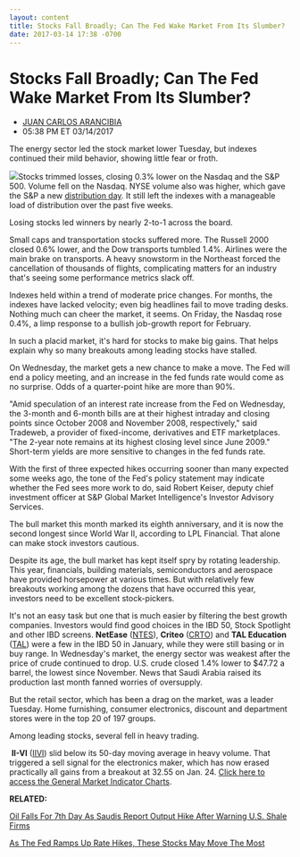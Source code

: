 ```yaml
---
layout: content
title: Stocks Fall Broadly; Can The Fed Wake Market From Its Slumber?
date: 2017-03-14 17:38 -0700
---
```



Stocks Fall Broadly; Can The Fed Wake Market From Its Slumber?
===============================================================




* [JUAN CARLOS ARANCIBIA](https://www.investors.com/author/arancibiaj/ "Posts by JUAN CARLOS ARANCIBIA")
* 05:38 PM ET 03/14/2017







The energy sector led the stock market lower Tuesday, but indexes continued their mild behavior, showing little fear or froth.


![](https://www.investors.com/wp-content/uploads/2017/03/MP5x4_031417.png)Stocks trimmed losses, closing 0.3% lower on the Nasdaq and the S&P 500. Volume fell on the Nasdaq. NYSE volume also was higher, which gave the S&P a new [distribution day](http://education.investors.com/lesson.aspx?id=735759&sourceid=735764). It still left the indexes with a manageable load of distribution over the past five weeks.


Losing stocks led winners by nearly 2-to-1 across the board.


Small caps and transportation stocks suffered more. The Russell 2000 closed 0.6% lower, and the Dow transports tumbled 1.4%. Airlines were the main brake on transports. A heavy snowstorm in the Northeast forced the cancellation of thousands of flights, complicating matters for an industry that's seeing some performance metrics slack off.


Indexes held within a trend of moderate price changes. For months, the indexes have lacked velocity; even big headlines fail to move trading desks. Nothing much can cheer the market, it seems. On Friday, the Nasdaq rose 0.4%, a limp response to a bullish job-growth report for February.


In such a placid market, it's hard for stocks to make big gains. That helps explain why so many breakouts among leading stocks have stalled.


On Wednesday, the market gets a new chance to make a move. The Fed will end a policy meeting, and an increase in the fed funds rate would come as no surprise. Odds of a quarter-point hike are more than 90%.


"Amid speculation of an interest rate increase from the Fed on Wednesday, the 3-month and 6-month bills are at their highest intraday and closing points since October 2008 and November 2008, respectively," said Tradeweb, a provider of fixed-income, derivatives and ETF marketplaces. "The 2-year note remains at its highest closing level since June 2009." Short-term yields are more sensitive to changes in the fed funds rate.


With the first of three expected hikes occurring sooner than many expected some weeks ago, the tone of the Fed's policy statement may indicate whether the Fed sees more work to do, said Robert Keiser, deputy chief investment officer at S&P Global Market Intelligence's Investor Advisory Services.


The bull market this month marked its eighth anniversary, and it is now the second longest since World War II, according to LPL Financial. That alone can make stock investors cautious.


Despite its age, the bull market has kept itself spry by rotating leadership. This year, financials, building materials, semiconductors and aerospace have provided horsepower at various times. But with relatively few breakouts working among the dozens that have occurred this year, investors need to be excellent stock-pickers.


 It's not an easy task but one that is much easier by filtering the best growth companies. Investors would find good choices in the IBD 50, Stock Spotlight and other IBD screens. **NetEase** ([NTES](https://research.investors.com/quote.aspx?symbol=NTES)), **Criteo** ([CRTO](https://research.investors.com/quote.aspx?symbol=CRTO)) and **TAL Education** ([TAL](https://research.investors.com/quote.aspx?symbol=TAL)) were a few in the IBD 50 in January, while they were still basing or in buy range.
In Wednesday's market, the energy sector was weakest after the price of crude continued to drop. U.S. crude closed 1.4% lower to $47.72 a barrel, the lowest since November. News that Saudi Arabia raised its production last month fanned worries of oversupply.


But the retail sector, which has been a drag on the market, was a leader Tuesday. Home furnishing, consumer electronics, discount and department stores were in the top 20 of 197 groups.


Among leading stocks, several fell in heavy trading.


 **II-VI** ([IIVI](https://research.investors.com/quote.aspx?symbol=IIVI)) slid below its 50-day moving average in heavy volume. That triggered a sell signal for the electronics maker, which has now erased practically all gains from a breakout at 32.55 on Jan. 24.
[Click here to access the General Market Indicator Charts](https://www.investors.com/wp-content/uploads/2017/03/IBD1403153118GMI.pdf).


**RELATED:**


[Oil Falls For 7th Day As Saudis Report Output Hike After Warning U.S. Shale Firms](https://www.investors.com/news/opec-raises-2017-demand-outlook-saudi-arabia-says-it-raised-output-past-key-mark/)


[As The Fed Ramps Up Rate Hikes, These Stocks May Move The Most](https://www.investors.com/news/economy/dont-buy-these-stocks-ahead-of-the-fed-meeting/)


 




